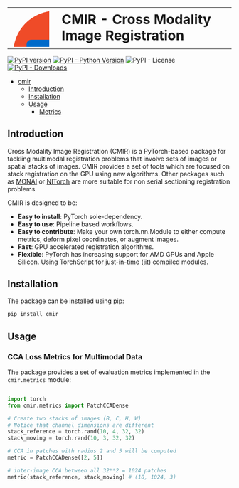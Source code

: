 <table>
  <tr>
    <td>
      <svg height="200" width="200" xmlns="http://www.w3.org/2000/svg">
        <circle cx="100" cy="100" r="95" fill="#ef4b28"/>
        <rect x="35" y="70" rx="10" ry="10" width="60" height="60" fill="#006AC9"/>
        <path fill="#2F4858" d="M166 130V70L35 130z"/>
        <circle cx="135" cy="100" r="29" fill="#2F9A00"/>
      </svg>
    </td>
    <td style="font-size: 30px; padding-left: 20px;">
      <strong>CMIR - Cross Modality Image Registration</strong>
    </td>
  </tr>
</table>


[![PyPI version](https://badge.fury.io/py/cmir.svg)](https://badge.fury.io/py/cmir)
[![PyPI - Python Version](https://img.shields.io/pypi/pyversions/cmir)](https://pypi.org/project/cmir/)
![PyPI - License](https://img.shields.io/pypi/l/cmir) 
[![PyPI - Downloads](https://img.shields.io/pypi/dm/cmir)](https://pypi.org/project/cmir/)

- [cmir](#cmir)
  - [Introduction](#introduction)
  - [Installation](#installation)
  - [Usage](#usage)
    - [Metrics](#registration)

## Introduction

Cross Modality Image Registration (CMIR) is a PyTorch-based package for tackling multimodal registration problems that involve sets of images or spatial stacks of images. CMIR provides a set of tools which are focused on stack registration on the GPU using new algorithms. Other packages such as [MONAI](https://monai.io/) or [NITorch](https://github.com/balbasty/nitorch) are more suitable for non serial sectioning registration problems.

CMIR is designed to be:

- **Easy to install**: PyTorch sole-dependency.
- **Easy to use**: Pipeline based workflows.
- **Easy to contribute**: Make your own torch.nn.Module to either compute metrics, deform pixel coordinates, or augment images.
- **Fast**: GPU accelerated registration algorithms.
- **Flexible**: PyTorch has increasing support for AMD GPUs and Apple Silicon. Using TorchScript for just-in-time (jit) compiled modules.

## Installation

The package can be installed using pip:

```bash
pip install cmir
```

## Usage

### CCA Loss Metrics for Multimodal Data

The package provides a set of evaluation metrics implemented in the `cmir.metrics` module:

```python

import torch
from cmir.metrics import PatchCCADense

# Create two stacks of images (B, C, H, W)
# Notice that channel dimensions are different
stack_reference = torch.rand(10, 4, 32, 32)
stack_moving = torch.rand(10, 3, 32, 32)

# CCA in patches with radius 2 and 5 will be computed
metric = PatchCCADense([2, 5])

# inter-image CCA between all 32**2 = 1024 patches
metric(stack_reference, stack_moving) # (10, 1024, 3)

